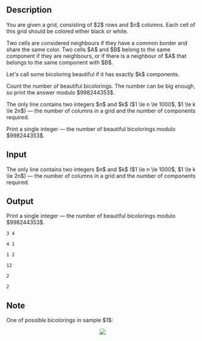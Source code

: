 ## Description

<div><p>You are given a grid, consisting of $2$ rows and $n$ columns. Each cell of this grid should be colored either black or white.</p><p>Two cells are considered neighbours if they have a <span class="tex-font-style-bf">common border</span> and share the same color. Two cells $A$ and $B$ belong to the same component if they are neighbours, or if there is a neighbour of $A$ that belongs to the same component with $B$.</p><p>Let's call some bicoloring <span class="tex-font-style-it">beautiful</span> if it has exactly $k$ components.</p><p>Count the number of <span class="tex-font-style-it">beautiful</span> bicolorings. The number can be big enough, so print the answer modulo $998244353$.</p></div><div class="input-specification"><p>The only line contains two integers $n$ and $k$ ($1 \le n \le 1000$, $1 \le k \le 2n$) — the number of columns in a grid and the number of components required.</p></div><div class="output-specification"><p>Print a single integer — the number of <span class="tex-font-style-it">beautiful</span> bicolorings modulo $998244353$.</p></div>

## Input

<p>The only line contains two integers $n$ and $k$ ($1 \le n \le 1000$, $1 \le k \le 2n$) — the number of columns in a grid and the number of components required.</p>

## Output

<p>Print a single integer — the number of <span class="tex-font-style-it">beautiful</span> bicolorings modulo $998244353$.</p>





```input1
3 4

```




```input2
4 1

```




```input3
1 2

```




```output1
12

```




```output2
2

```




```output3
2

```



## Note

<p>One of possible bicolorings in sample $1$:</p><center> <img class="tex-graphics" src="file://aAOpBSsq.png" style="max-width: 100.0%;max-height: 100.0%;"> </center>
